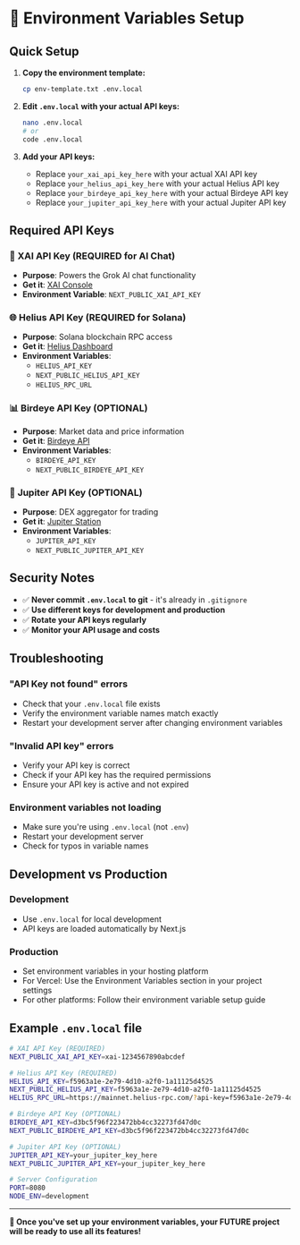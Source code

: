 # 🔑 Environment Variables Setup

## Quick Setup

1. **Copy the environment template:**
   ```bash
   cp env-template.txt .env.local
   ```

2. **Edit `.env.local` with your actual API keys:**
   ```bash
   nano .env.local
   # or
   code .env.local
   ```

3. **Add your API keys:**
   - Replace `your_xai_api_key_here` with your actual XAI API key
   - Replace `your_helius_api_key_here` with your actual Helius API key
   - Replace `your_birdeye_api_key_here` with your actual Birdeye API key
   - Replace `your_jupiter_api_key_here` with your actual Jupiter API key

## Required API Keys

### 🚀 **XAI API Key (REQUIRED for AI Chat)**
- **Purpose**: Powers the Grok AI chat functionality
- **Get it**: [XAI Console](https://console.x.ai/)
- **Environment Variable**: `NEXT_PUBLIC_XAI_API_KEY`

### 🌐 **Helius API Key (REQUIRED for Solana)**
- **Purpose**: Solana blockchain RPC access
- **Get it**: [Helius Dashboard](https://dashboard.helius.dev/)
- **Environment Variables**: 
  - `HELIUS_API_KEY`
  - `NEXT_PUBLIC_HELIUS_API_KEY`
  - `HELIUS_RPC_URL`

### 📊 **Birdeye API Key (OPTIONAL)**
- **Purpose**: Market data and price information
- **Get it**: [Birdeye API](https://birdeye.so/)
- **Environment Variables**: 
  - `BIRDEYE_API_KEY`
  - `NEXT_PUBLIC_BIRDEYE_API_KEY`

### 🔄 **Jupiter API Key (OPTIONAL)**
- **Purpose**: DEX aggregator for trading
- **Get it**: [Jupiter Station](https://station.jup.ag/)
- **Environment Variables**: 
  - `JUPITER_API_KEY`
  - `NEXT_PUBLIC_JUPITER_API_KEY`

## Security Notes

- ✅ **Never commit `.env.local` to git** - it's already in `.gitignore`
- ✅ **Use different keys for development and production**
- ✅ **Rotate your API keys regularly**
- ✅ **Monitor your API usage and costs**

## Troubleshooting

### "API Key not found" errors
- Check that your `.env.local` file exists
- Verify the environment variable names match exactly
- Restart your development server after changing environment variables

### "Invalid API key" errors
- Verify your API key is correct
- Check if your API key has the required permissions
- Ensure your API key is active and not expired

### Environment variables not loading
- Make sure you're using `.env.local` (not `.env`)
- Restart your development server
- Check for typos in variable names

## Development vs Production

### Development
- Use `.env.local` for local development
- API keys are loaded automatically by Next.js

### Production
- Set environment variables in your hosting platform
- For Vercel: Use the Environment Variables section in your project settings
- For other platforms: Follow their environment variable setup guide

## Example `.env.local` file

```bash
# XAI API Key (REQUIRED)
NEXT_PUBLIC_XAI_API_KEY=xai-1234567890abcdef

# Helius API Key (REQUIRED)
HELIUS_API_KEY=f5963a1e-2e79-4d10-a2f0-1a11125d4525
NEXT_PUBLIC_HELIUS_API_KEY=f5963a1e-2e79-4d10-a2f0-1a11125d4525
HELIUS_RPC_URL=https://mainnet.helius-rpc.com/?api-key=f5963a1e-2e79-4d10-a2f0-1a11125d4525

# Birdeye API Key (OPTIONAL)
BIRDEYE_API_KEY=d3bc5f96f223472bb4cc32273fd47d0c
NEXT_PUBLIC_BIRDEYE_API_KEY=d3bc5f96f223472bb4cc32273fd47d0c

# Jupiter API Key (OPTIONAL)
JUPITER_API_KEY=your_jupiter_key_here
NEXT_PUBLIC_JUPITER_API_KEY=your_jupiter_key_here

# Server Configuration
PORT=8080
NODE_ENV=development
```

---

**🎉 Once you've set up your environment variables, your FUTURE project will be ready to use all its features!**
